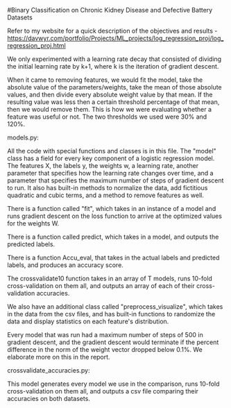 #Binary Classification on Chronic Kidney Disease and Defective Battery Datasets

Refer to my website for a quick description of the objectives and results - https://davwyr.com/portfolio/Projects/ML_projects/log_regression_proj/log_regression_proj.html

We only experimented with a learning rate decay that consisted of dividing the initial learning rate by k+1, where k is the iteration of gradient descent.

When it came to removing features, we would fit the model, take the absolute value of the parameters/weights, take the mean of those absolute values, and then
divide every absolute weight value by that mean. If the resulting value was less then a certain threshold percentage of that mean, then we would remove them.
This is how we were evaluating whether a feature was useful or not. The two thresholds we used were 30% and 120%.

models.py: 

All the code with special functions and classes is in this file. The "model" class has a field for every key 
component of a logistic regression model. The features X, the labels y, the weights w, a learning rate, another parameter
that specifies how the learning rate changes over time, and a parameter that specifies the maximum number of steps of
gradient descent to run. It also has built-in methods to normalize the data, add fictitious quadratic and cubic terms,
and a method to remove features as well.

There is a function called "fit", which takes in an instance of a model and runs gradient descent on the loss function
to arrive at the optimized values for the weights W.

There is a function called predict, which takes in a model, and outputs the predicted labels.

There is a function Accu_eval, that takes in the actual labels and predicted labels, and produces an accuracy score.

The crossvalidate10 function takes in an array of T models, runs 10-fold cross-validation on them all, and outputs
an array of each of their cross-validation accuracies.

We also have an additional class called "preprocess_visualize", which takes in the data from the csv files,
and has built-in functions to randomize the data and display statistics on each feature's distribution.

Every model that was run had a maximum number of steps of 500 in gradient descent, and the gradient descent would
terminate if the percent difference in the norm of the weight vector dropped below 0.1%. We elaborate more on this
in the report.


crossvalidate_accuracies.py: 

This model generates every model we use in the comparison, runs 10-fold cross-validation on them all, and outputs
a csv file comparing their accuracies on both datasets.
